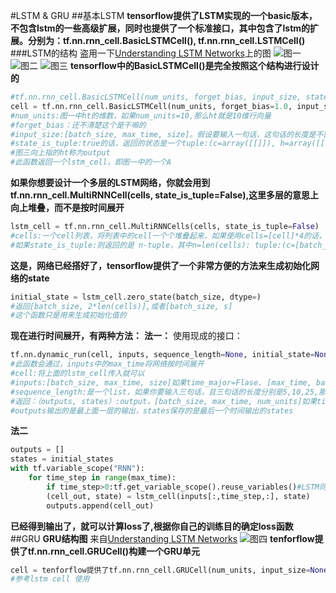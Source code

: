 #LSTM & GRU
##基本LSTM
**tensorflow提供了LSTM实现的一个basic版本，不包含lstm的一些高级扩展，同时也提供了一个标准接口，其中包含了lstm的扩展。分别为：tf.nn.rnn_cell.BasicLSTMCell(), tf.nn.rnn_cell.LSTMCell()**
###LSTM的结构
盗用一下[Understanding LSTM Networks](http://colah.github.io/posts/2015-08-Understanding-LSTMs/)上的图
![图一](http://colah.github.io/posts/2015-08-Understanding-LSTMs/img/LSTM3-chain.png)
![图二](http://colah.github.io/posts/2015-08-Understanding-LSTMs/img/LSTM3-focus-C.png)
![图三](http://colah.github.io/posts/2015-08-Understanding-LSTMs/img/LSTM3-focus-o.png)
**tensorflow中的BasicLSTMCell()是完全按照这个结构进行设计的**
```python
#tf.nn.rnn_cell.BasicLSTMCell(num_units, forget_bias, input_size, state_is_tupe=Flase, activation=tanh)
cell = tf.nn.rnn_cell.BasicLSTMCell(num_units, forget_bias=1.0, input_size=None, state_is_tupe=Flase, activation=tanh)
#num_units:图一中ht的维数，如果num_units=10,那么ht就是10维行向量
#forget_bias：还不清楚这个是干嘛的
#input_size:[batch_size, max_time, size]。假设要输入一句话，这句话的长度是不固定的，max_time就代表最长的那句话是多长，size表示你打算用多长的向量代表一个word，即embedding_size（embedding_size和size的值不一定要一样）
#state_is_tuple:true的话，返回的状态是一个tuple:(c=array([[]]), h=array([[]]):其中c代表Ct的最后时间的输出，h代表Ht最后时间的输出，h是等于最后一个时间的output的
#图三向上指的ht称为output
#此函数返回一个lstm_cell，即图一中的一个A
```
**如果你想要设计一个多层的LSTM网络，你就会用到tf.nn.rnn_cell.MultiRNNCell(cells, state_is_tuple=False),这里多层的意思上向上堆叠，而不是按时间展开**
```python
lstm_cell = tf.nn.rnn_cell.MultiRNNCells(cells, state_is_tuple=False)
#cells:一个cell列表，将列表中的cell一个个堆叠起来，如果使用cells=[cell]*4的话，就是四曾，每层cell输入输出结构相同
#如果state_is_tuple:则返回的是 n-tuple，其中n=len(cells): tuple:(c=[batch_size, num_units], h=[batch_size,num_units])
```
**这是，网络已经搭好了，tensorflow提供了一个非常方便的方法来生成初始化网络的state**
```python
initial_state = lstm_cell.zero_state(batch_size, dtype=)
#返回[batch_size, 2*len(cells)],或者[batch_size, s]
#这个函数只是用来生成初始化值的
```

**现在进行时间展开，有两种方法：**
**法一：**
使用现成的接口：
```python
tf.nn.dynamic_run(cell, inputs, sequence_length=None, initial_state=None,dtype=None,time_major=False)
#此函数会通过，inputs中的max_time将网络按时间展开
#cell:将上面的lstm_cell传入就可以
#inputs:[batch_size, max_time, size]如果time_major=Flase. [max_time, batch_size, size]如果time_major=True
#sequence_length:是一个list，如果你要输入三句话，且三句话的长度分别是5,10,25,那么sequence_length=[5,10,15]
#返回：（outputs, states）:output，[batch_size, max_time, num_units]如果time_major=False。 [max_time,batch_size,num_units]如果time_major=True。states:[batch_size, 2*len(cells)]或[batch_size,s]
#outputs输出的是最上面一层的输出，states保存的是最后一个时间输出的states
```
**法二**
```python
outputs = []
states = initial_states
with tf.variable_scope("RNN"):
	for time_step in range(max_time):
    	if time_step>0:tf.get_variable_scope().reuse_variables()#LSTM同一曾参数共享，
        (cell_out, state) = lstm_cell(inputs[:,time_step,:], state)
        outputs.append(cell_out)
```
**已经得到输出了，就可以计算loss了,根据你自己的训练目的确定loss函数**
##GRU
**GRU结构图**
来自[Understanding LSTM Networks](http://colah.github.io/posts/2015-08-Understanding-LSTMs/)
![图四](http://colah.github.io/posts/2015-08-Understanding-LSTMs/img/LSTM3-var-GRU.png)
**tenforflow提供了tf.nn.rnn_cell.GRUCell()构建一个GRU单元**
```python
cell = tenforflow提供了tf.nn.rnn_cell.GRUCell(num_units, input_size=None, activation=tanh)
#参考lstm cell 使用
```